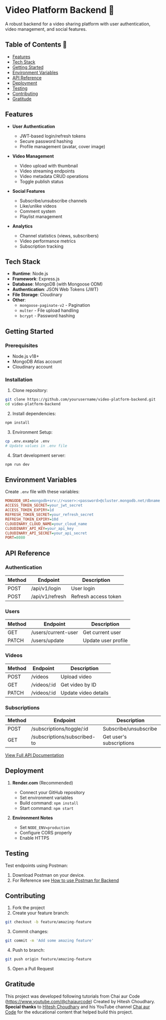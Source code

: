 # Video Platform Backend 🎥

A robust backend for a video sharing platform with user authentication, video management, and social features.

## Table of Contents 📑

- [Features](#features)
- [Tech Stack](#tech-stack)
- [Getting Started](#getting-started)
- [Environment Variables](#environment-variables)
- [API Reference](#api-reference)
- [Deployment](#deployment)
- [Testing](#testing)
- [Contributing](#contributing)
- [Gratitude](#gratitude)

## Features

- **User Authentication**
  - JWT-based login/refresh tokens
  - Secure password hashing
  - Profile management (avatar, cover image)
- **Video Management**

  - Video upload with thumbnail
  - Video streaming endpoints
  - Video metadata CRUD operations
  - Toggle publish status

- **Social Features**

  - Subscribe/unsubscribe channels
  - Like/unlike videos
  - Comment system
  - Playlist management

- **Analytics**
  - Channel statistics (views, subscribers)
  - Video performance metrics
  - Subscription tracking

## Tech Stack

- **Runtime**: Node.js
- **Framework**: Express.js
- **Database**: MongoDB (with Mongoose ODM)
- **Authentication**: JSON Web Tokens (JWT)
- **File Storage**: Cloudinary
- **Other**:
  - `mongoose-paginate-v2` - Pagination
  - `multer` - File upload handling
  - `bcrypt` - Password hashing

## Getting Started

### Prerequisites

- Node.js v18+
- MongoDB Atlas account
- Cloudinary account

### Installation

1. Clone repository:

```bash
git clone https://github.com/yourusername/video-platform-backend.git
cd video-platform-backend
```

2. Install dependencies:

```bash
npm install
```

3. Environment Setup:

```bash
cp .env.example .env
# Update values in .env file
```

4. Start development server:

```bash
npm run dev
```

## Environment Variables

Create `.env` file with these variables:

```ini
MONGODB_URI=mongodb+srv://<user>:<password>@cluster.mongodb.net/dbname
ACCESS_TOKEN_SECRET=your_jwt_secret
ACCESS_TOKEN_EXPIRY=1d
REFRESH_TOKEN_SECRET=your_refresh_secret
REFRESH_TOKEN_EXPIRY=10d
CLOUDINARY_CLOUD_NAME=your_cloud_name
CLOUDINARY_API_KEY=your_api_key
CLOUDINARY_API_SECRET=your_api_secret
PORT=8080
```

## API Reference

### Authentication

| Method | Endpoint        | Description          |
| ------ | --------------- | -------------------- |
| POST   | /api/v1/login   | User login           |
| POST   | /api/v1/refresh | Refresh access token |

### Users

| Method | Endpoint            | Description         |
| ------ | ------------------- | ------------------- |
| GET    | /users/current-user | Get current user    |
| PATCH  | /users/update       | Update user profile |

### Videos

| Method | Endpoint    | Description          |
| ------ | ----------- | -------------------- |
| POST   | /videos     | Upload video         |
| GET    | /videos/:id | Get video by ID      |
| PATCH  | /videos/:id | Update video details |

### Subscriptions

| Method | Endpoint                     | Description              |
| ------ | ---------------------------- | ------------------------ |
| POST   | /subscriptions/toggle/:id    | Subscribe/unsubscribe    |
| GET    | /subscriptions/subscribed-to | Get user's subscriptions |

[View Full API Documentation](API_DOCS.md)

## Deployment

1. **Render.com** (Recommended)

   - Connect your GitHub repository
   - Set environment variables
   - Build command: `npm install`
   - Start command: `npm start`

2. **Environment Notes**
   - Set `NODE_ENV=production`
   - Configure CORS properly
   - Enable HTTPS

## Testing

Test endpoints using Postman:

1. Download Postman on your device.
2. For Reference see [How to use Postman for Backend](https://youtu.be/_u-WgSN5ymU?si=d8c8gXD6oj8N3eFl)

## Contributing

1. Fork the project
2. Create your feature branch:

```bash
git checkout -b feature/amazing-feature
```

3. Commit changes:

```bash
git commit -m 'Add some amazing feature'
```

4. Push to branch:

```bash
git push origin feature/amazing-feature
```

5. Open a Pull Request

## Gratitude

This project was developed following tutorials from Chai aur Code (https://www.youtube.com/@chaiaurcode)
Created by Hitesh Choudhary.
**Special thanks** to [Hitesh Choudhary](https://github.com/hiteshchoudhary) and his YouTube channel [Chai aur Code](https://www.youtube.com/@chaiaurcode) for the educational content that helped build this project.
